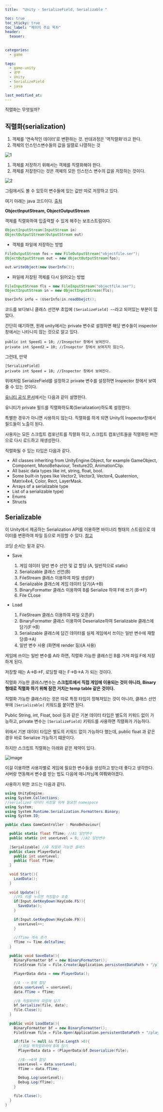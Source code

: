 ```yaml
---
title:  "Unity - SerializeField, Serializable "

toc: true
toc_sticky: true
toc_label: "페이지 주요 목차"
header:
  teaser: 
  
  
categories:
  - game
  
tags:
  - game-unity
  - 공부
  - Unity
  - SerializeField
  - java
  
last_modified_at: 
---
```


직렬화는 무엇일까?

## 직렬화(serialization)

1. 객체를 '연속적인 데이터'로 변환하는 것. 반대과정은 '역직렬화'라고 한다.
2. 객체의 인스턴스변수들의 값을 일렬로 나열하는 것

![1](https://user-images.githubusercontent.com/41438361/89632762-b4264380-d8dd-11ea-8a42-84390196ad55.png)

1. 객체를 저장하기 위해서는 객체를 직렬화해야 한다.
2. 객체를 저장한다는 것은 객체의 모든 인스턴스 변수의 값을 저장하는 것이다.

![2](https://user-images.githubusercontent.com/41438361/89632831-d61fc600-d8dd-11ea-9057-190e78f240f8.png)

그림에서도 볼 수 있듯이 변수들에 있는 값만 따로 저장하고 있다.

여기 아래는 java 코드이다. [출처](https://shin6666.tistory.com/entry/%EC%A7%81%EB%A0%AC%ED%99%94serialization)

**ObjectInputStream, ObjectOutputStream**

객체를 직렬화하여 입출력할 수 있게 해주는 보조스트림이다.

```java
ObjectInputStream(InputStream in)
ObjectOutputStream(OutputStream out)
```

- 객체를 파일에 저장하는 방법

```java
FileOutputStream fos = new FileOutputStream("objectfile.ser");
ObjectOutputStream out = new ObjectOutputStream(fos);

out.writeObject(new UserInfo());
```

- 파일에 저장된 객체를 다시 읽어오는 방법

```java
FileInputStream fls = new FileInputStream("objectfile.ser");
ObjectInputStream in = new ObjectInputStream(fls);

UserInfo info = (UserInfo)in.readObejct();
```

코드를 보다보니 클래스 선언부 초입에 `[SerializeField] ~~`라고 되어있는 부분이 많았다.

간단히 얘기하면, 원래 unity에서는 private 변수로 설정하면 해당 변수들이 inspector창에서는 나타나지 않는 것으로 알고 있다.

```
public int Speed1 = 10; //Insepctor 창에서 보여진다.
private int Speed2 = 10; //Insepctor 창에서 보여지지 않는다.
```

그런데, 만약

```
[SerializeField]
private int Speed = 10; //Inspector 창에서 보여진다.
```

위에처럼 SerializeField를 설정하고 private 변수를 설정하면 Inspector 창에서 보여줄 수 있는 것이다.

[유니티 공식 문서](https://docs.unity3d.com/kr/530/ScriptReference/SerializeField.html)에서는 다음과 같이 설명한다.

유니티가 private 필드를 직렬화하도록(Serialization)하도록 설정한다.

특별한 경우가 아니면 사용하지 않는다. 직렬화를 하게 되면 Unity의 Inspector창에서 필드들이 노출이 된다.

사용자는 모든 스크립트 컴포넌트를 직렬화 하고, 스크립트 컴포넌트들을 직렬화된 버전으로 다시 로드하고 재생성한다.

직렬화될 수 있는 타입은 다음과 같다.

- All classes inheriting from UnityEngine.Object, for example GameObject, Component, MonoBehaviour, Texture2D, AnimationClip.
- All basic data types like int, string, float, bool.
- Some built-in types like Vector2, Vector3, Vector4, Quaternion, Matrix4x4, Color, Rect, LayerMask.
- Arrays of a serializable type
- List of a serializable type)
- Enums
- Structs


## Serializable

이 Unity에서 제공하는 Serialization API를 이용하면 바이너리 형태의 스트림으로 데이터를 변환하여 파일 등으로 저장할 수 있다. [참고](https://m.blog.naver.com/PostView.nhn?blogId=yoohee2018&logNo=220724696138&proxyReferer=https:%2F%2Fwww.google.com%2F)

코딩 순서는 밑과 같다.

* Save
  1. 게임 데이터 일반 변수 선언 및 값 할당 (A, 일반적으로 static)
  2. Serializable 클래스 선언(B)
  3. FileStream 클래스 이용하여 파일 생성(F)
  4. Serializable 클래스에 게임 데이터 담기(A->B)
  5. BinaryFormatter 클래스 이용하여 B를 Serialize 하여 F에 쓰기 (B->F)
  6. File CLose
  
* Load
  1. FileStream 클래스 이용하여 파일 오픈(F)
  2. BinaryFormatter 클래스 이용하여 Deserialize하여 Serializable 클래스에 담기(F->B)
  3. Serializable 클래스에 담긴 데이터를 실제 게임에서 쓰이는 일반 변수에 재할당(B->A)
  4. 일반 변수 사용 (화면에 render 등)(A 사용)
  
게임에 쓰이는 일반 변수를 A라 하면, 직렬화 가능한 클래스인 B를 거쳐 파일 F에 저장하게 된다.

저장할 때는 A->B->F, 로딩할 때는 F->B->A 가 되는 것이다.

직렬화 가능한 클래스/변수는 **스크립트에서 직접 게임에 이용되는 것이 아니라, Binary 형태로 직렬화 하기 위해 잠깐 거치는 temp table 같은 것이다.**

직렬화 가능한 클래스라는 것은 따로 특정 타입이 정해져있는 것이 아니라, 클래스 선언부에 `[Serializable]` 키워드를 붙이면 된다.

Public String, int, Float, bool 등과 같은 기본 데이터 타입은 별도의 키워드 없이 가능하고, private 변수는 `[SerializeField]` 키워드를 사용하면 직렬화가 가능하다.

위에서 기본 데이터 타입은 별도의 키워드 없이 가능하다 했는데, public float 과 같은 경우 바로 Serialize 가능하기 떄문이다.

하지만 스크립트 직렬화는 아래와 같은 제약이 있다.

![image](https://user-images.githubusercontent.com/41438361/89634185-ee90e000-d8df-11ea-9391-dad6d048017d.png)

이걸 이용하면 사용자별로 게임에 필요한 변수들을 생성하고 받는데 좋다고 생각한다. 서버랑 연동해서 변수를 받는 법도 다음에 매니저님꼐 여쭤봐야겠다.

사용하기 위한 코드는 다음과 같다.

```C#
using UnityEngine;
using System.Collections;
//serialized 데이터 저장을 위해 필요한 namespace
using System;
using System.Runtime.Serialization.Formatters.Binary;
using System.IO;

public class GameController : MonoBehaviour{

  public static float fTime; //A1 일반변수
  public static int userLevel = 0; //A2 일반변수
  
  [Serializable] //B 직렬화 가능한 클래스
  public class PlayerData{
    public int userLevel;
    public float fTime;
  }
  
  void Start(){
    LoadData();
  }
  
  void Update(){
    //F5 키를 누르면 저장함수 호출
    if(Input.GetKeyDown(KeyCode.F5)){
      SaveData();
    }
    
    if(Input.GetKeyDown(KeyCode.F9)){
      userLevel++;
    }
    
    //fTime 계속 증가
    fTime += Time.deltaTime;
  }
  
  public void SaveData(){
    BinaryFormatter bf = new BinaryFormatter();
    FileStream file = File.Create(Application.persistentDataPath + "/playerInfo.dat");
    
    PlayerData data = new PlayerData();
    
    //A --> B에 할당
    data.userLevel = userLevel;
    data.fTime = fTime;
    
    //B 직렬화하여 파일에 담기
    bf.Serialize(file, data);
    file.Close();
  }
  
  public void LoadData(){
    BinaryFormatter bf = new BinaryFormatter();
    FileStream file = File.Open(Application.persistentDataPath + "/playerInfo.dat", FileMode.Open);
    
    if(file != null && file.Length >0){
      //파일 역직렬화하여 B에 담기
      PlayerData data = (PlayerData)bf.Deserialize(file);
      
      //B-->A에 할당
      userLevel = data.userLevel;
      fTime = data.fTime;
      
      Debug.Log(userLevel);
      Debug.Log(fTime);
    }
    
    file.Close();
  }
}

```





